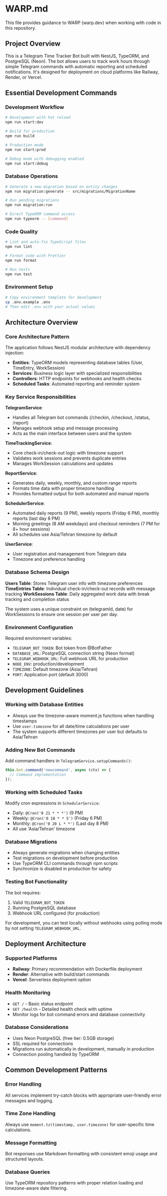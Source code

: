 # WARP.md

This file provides guidance to WARP (warp.dev) when working with code in this repository.

## Project Overview

This is a Telegram Time Tracker Bot built with NestJS, TypeORM, and PostgreSQL (Neon). The bot allows users to track work hours through simple Telegram commands with automatic reporting and scheduled notifications. It's designed for deployment on cloud platforms like Railway, Render, or Vercel.

## Essential Development Commands

### Development Workflow
```bash
# Development with hot reload
npm run start:dev

# Build for production
npm run build

# Production mode
npm run start:prod

# Debug mode with debugging enabled
npm run start:debug
```

### Database Operations
```bash
# Generate a new migration based on entity changes
npm run migration:generate -- src/migrations/MigrationName

# Run pending migrations
npm run migration:run

# Direct TypeORM command access
npm run typeorm -- [command]
```

### Code Quality
```bash
# Lint and auto-fix TypeScript files
npm run lint

# Format code with Prettier
npm run format

# Run tests
npm run test
```

### Environment Setup
```bash
# Copy environment template for development
cp .env.example .env
# Then edit .env with your actual values
```

## Architecture Overview

### Core Architecture Pattern
The application follows NestJS modular architecture with dependency injection:

- **Entities**: TypeORM models representing database tables (User, TimeEntry, WorkSession)
- **Services**: Business logic layer with specialized responsibilities
- **Controllers**: HTTP endpoints for webhooks and health checks
- **Scheduled Tasks**: Automated reporting and reminder system

### Key Service Responsibilities

**TelegramService**: 
- Handles all Telegram bot commands (/checkin, /checkout, /status, /report)
- Manages webhook setup and message processing
- Acts as the main interface between users and the system

**TimeTrackingService**:
- Core check-in/check-out logic with timezone support
- Validates work sessions and prevents duplicate entries
- Manages WorkSession calculations and updates

**ReportService**:
- Generates daily, weekly, monthly, and custom range reports
- Formats time data with proper timezone handling
- Provides formatted output for both automated and manual reports

**SchedulerService**:
- Automated daily reports (9 PM), weekly reports (Friday 6 PM), monthly reports (last day 8 PM)
- Morning greetings (8 AM weekdays) and checkout reminders (7 PM for 8+ hour sessions)
- All schedules use Asia/Tehran timezone by default

**UserService**:
- User registration and management from Telegram data
- Timezone and preference handling

### Database Schema Design

**Users Table**: Stores Telegram user info with timezone preferences
**TimeEntries Table**: Individual check-in/check-out records with message tracking
**WorkSessions Table**: Daily aggregated work data with break tracking and completion status

The system uses a unique constraint on (telegramId, date) for WorkSessions to ensure one session per user per day.

### Environment Configuration

Required environment variables:
- `TELEGRAM_BOT_TOKEN`: Bot token from @BotFather
- `DATABASE_URL`: PostgreSQL connection string (Neon format)
- `TELEGRAM_WEBHOOK_URL`: Full webhook URL for production
- `NODE_ENV`: production/development
- `TIMEZONE`: Default timezone (Asia/Tehran)
- `PORT`: Application port (default 3000)

## Development Guidelines

### Working with Database Entities
- Always use the timezone-aware moment.js functions when handling timestamps
- Use `user.timezone` for all date/time calculations per user
- The system supports different timezones per user but defaults to Asia/Tehran

### Adding New Bot Commands
Add command handlers in `TelegramService.setupCommands()`:
```typescript
this.bot.command('newcommand', async (ctx) => {
  // Command implementation
});
```

### Working with Scheduled Tasks
Modify cron expressions in `SchedulerService`:
- Daily: `@Cron('0 21 * * *')` (9 PM)
- Weekly: `@Cron('0 18 * * 5')` (Friday 6 PM) 
- Monthly: `@Cron('0 20 L * *')` (Last day 8 PM)
- All use 'Asia/Tehran' timezone

### Database Migrations
- Always generate migrations when changing entities
- Test migrations on development before production
- Use TypeORM CLI commands through npm scripts
- Synchronize is disabled in production for safety

### Testing Bot Functionality
The bot requires:
1. Valid `TELEGRAM_BOT_TOKEN`
2. Running PostgreSQL database
3. Webhook URL configured (for production)

For development, you can test locally without webhooks using polling mode by not setting `TELEGRAM_WEBHOOK_URL`.

## Deployment Architecture

### Supported Platforms
- **Railway**: Primary recommendation with Dockerfile deployment
- **Render**: Alternative with build/start commands
- **Vercel**: Serverless deployment option

### Health Monitoring
- `GET /` - Basic status endpoint
- `GET /health` - Detailed health check with uptime
- Monitor logs for bot command errors and database connectivity

### Database Considerations
- Uses Neon PostgreSQL (free tier: 0.5GB storage)
- SSL required for connections
- Migrations run automatically in development, manually in production
- Connection pooling handled by TypeORM

## Common Development Patterns

### Error Handling
All services implement try-catch blocks with appropriate user-friendly error messages and logging.

### Time Zone Handling
Always use `moment.tz(timestamp, user.timezone)` for user-specific time calculations.

### Message Formatting
Bot responses use Markdown formatting with consistent emoji usage and structured layouts.

### Database Queries
Use TypeORM repository patterns with proper relation loading and timezone-aware date filtering.
